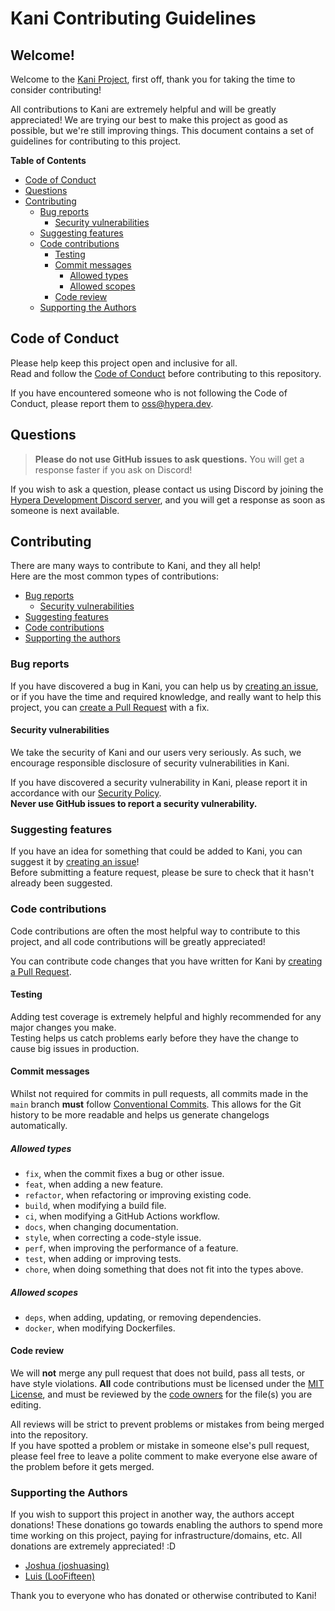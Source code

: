 # Kani Contributing Guidelines

## Welcome!

Welcome to the [Kani Project](https://github.com/HyperaDev/kani), first off, thank you for taking the time to consider
contributing!

All contributions to Kani are extremely helpful and will be greatly appreciated!
We are trying our best to make this project as good as possible, but we're still improving things.
This document contains a set of guidelines for contributing to this project.

**Table of Contents**
* [Code of Conduct](#code-of-conduct)
* [Questions](#questions)
* [Contributing](#contributing)
  * [Bug reports](#bug-reports)
    * [Security vulnerabilities](#security-vulnerabilities)
  * [Suggesting features](#suggesting-features)
  * [Code contributions](#code-contributions)
    * [Testing](#testing)
    * [Commit messages](#commit-messages)
      * [Allowed types](#allowed-types)
      * [Allowed scopes](#allowed-scopes)
    * [Code review](#code-review)
  * [Supporting the Authors](#supporting-the-authors)

## Code of Conduct

Please help keep this project open and inclusive for all.  
Read and follow the [Code of Conduct](https://github.com/HyperaDev/.github/blob/main/CODE_OF_CONDUCT.md) before
contributing to this repository.

If you have encountered someone who is not following the Code of Conduct, please report them
to [oss@hypera.dev](mailto:oss@hypera.dev).

## Questions

> **Please do not use GitHub issues to ask questions.** You will get a response faster if you ask on Discord!

If you wish to ask a question, please contact us using Discord by joining the
[Hypera Development Discord server](https://discord.hypera.dev/), and you will get a response as soon as someone is next
available.

## Contributing

There are many ways to contribute to Kani, and they all help!  
Here are the most common types of contributions:

* [Bug reports](#bug-reports)
    * [Security vulnerabilities](#security-vulnerabilities)
* [Suggesting features](#suggesting-features)
* [Code contributions](#code-contributions)
* [Supporting the authors](#supporting-the-authors)

### Bug reports

If you have discovered a bug in Kani, you can help us
by [creating an issue](https://github.com/HyperaDev/kani/issues/new?template=bug_report.yml), or if you have the time
and required knowledge, and really want to help this project, you
can [create a Pull Request](https://github.com/HyperaDev/kani/compare) with a fix.

#### Security vulnerabilities

We take the security of Kani and our users very seriously. As such, we encourage responsible disclosure of security
vulnerabilities in Kani.

If you have discovered a security vulnerability in Kani, please report it in accordance with
our [Security Policy](SECURITY.md#reporting-a-vulnerability).  
**Never use GitHub issues to report a security vulnerability.**

### Suggesting features

If you have an idea for something that could be added to Kani, you can suggest it
by [creating an issue](https://github.com/HyperaDev/kani/issues/new?template=feature_request.yml)!  
Before submitting a feature request, please be sure to check that it hasn't already been suggested.

### Code contributions

Code contributions are often the most helpful way to contribute to this project, and all code contributions will be
greatly appreciated!

You can contribute code changes that you have written for Kani
by [creating a Pull Request](https://github.com/HyperaDev/kani/compare).

#### Testing

Adding test coverage is extremely helpful and highly recommended for any major changes you make.  
Testing helps us catch problems early before they have the change to cause big issues in production.

#### Commit messages

Whilst not required for commits in pull requests, all commits made in the `main` branch **must**
follow [Conventional Commits](https://www.conventionalcommits.org/en/v1.0.0/).
This allows for the Git history to be more readable and helps us generate changelogs automatically.

##### Allowed types

- `fix`, when the commit fixes a bug or other issue.
- `feat`, when adding a new feature.
- `refactor`, when refactoring or improving existing code.
- `build`, when modifying a build file.
- `ci`, when modifying a GitHub Actions workflow.
- `docs`, when changing documentation.
- `style`, when correcting a code-style issue.
- `perf`, when improving the performance of a feature.
- `test`, when adding or improving tests.
- `chore`, when doing something that does not fit into the types above.

##### Allowed scopes

- `deps`, when adding, updating, or removing dependencies.
- `docker`, when modifying Dockerfiles.

#### Code review

We will **not** merge any pull request that does not build, pass all tests, or have style violations.
**All** code contributions must be licensed under the [MIT License](LICENSE), and must be reviewed by
the [code owners](https://github.com/HyperaDev/kani/blob/main/.github/CODEOWNERS) for the file(s) you are editing.

All reviews will be strict to prevent problems or mistakes from being merged into the repository.  
If you have spotted a problem or mistake in someone else's pull request, please feel free to leave a polite comment to
make everyone else aware of the problem before it gets merged.

### Supporting the Authors

If you wish to support this project in another way, the authors accept donations!
These donations go towards enabling the authors to spend more time working on this project, paying for
infrastructure/domains, etc. All donations are extremely appreciated! :D

- [Joshua (joshuasing)](https://github.com/sponsors/joshuasing)
- [Luis (LooFifteen)](https://ko-fi.com/SLLCoding)

Thank you to everyone who has donated or otherwise contributed to Kani!
